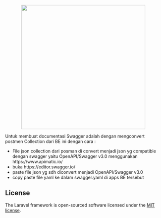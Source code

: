 <p align="center"><a href="https://laravel.com" target="_blank"><img src="https://raw.githubusercontent.com/laravel/art/master/logo-lockup/5%20SVG/2%20CMYK/1%20Full%20Color/laravel-logolockup-cmyk-red.svg" width="400"></a></p>

<p>
Untuk membuat documentasi Swagger adalah dengan mengconvert postmen Collection dari BE ini dengan cara :
    <ul>
        <li>File json collection dari posman di convert menjadi json yg compatible dengan swagger yaitu OpenAPI/Swagger v3.0 menggunakan https://www.apimatic.io/ </li>
        <li>buka https://editor.swagger.io/ </li>
        <li>paste file json yg sdh diconvert menjadi OpenAPI/Swagger v3.0 </li>
        <li>copy paste file yaml ke dalam swagger.yaml di apps BE tersebut </li>
     </ul>
</p>

## License

The Laravel framework is open-sourced software licensed under the [MIT license](https://opensource.org/licenses/MIT).
